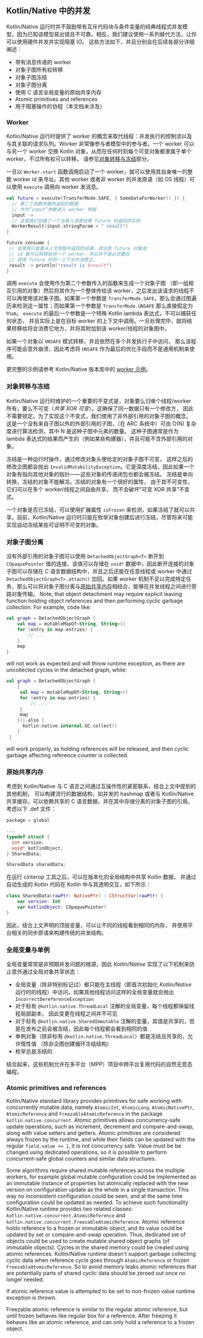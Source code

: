 ## Kotlin/Native 中的并发

  Kotlin/Native 运行时并不鼓励<!--
 -->带有互斥代码块与条件变量的经典线程式并发模型，因为已知该模型<!--
 -->易出错且不可靠。相反，我们建议使用一系列<!--
 -->替代方法，让你可以使用硬件并发并实现阻塞 IO。
 这些方法如下，并且分别会在后续各部分详细阐述：
   * 带有消息传递的 worker
   * 对象子图所有权转移
   * 对象子图冻结
   * 对象子图分离
   * 使用 C 语言全局变量的原始共享内存
   * Atomic primitives and references
   * 用于阻塞操作的协程（本文档未涉及）


### Worker

  Kotlin/Native 运行时提供了 worker 的概念来取代线程：并发执行的<!--
 -->控制流以及与其关联的请求队列。Worker 非常像参与者模型<!--
 -->中的参与者。一个 worker 可以与另一个 worker 交换 Kotlin 对象，从而在任何时刻<!--
 -->每个可变对象都隶属于单个 worker，不过所有权可以转移。
 请参见[对象转移与冻结](#transfer)部分。

  一旦以 `Worker.start` 函数调用启动了一个 worker，就可以使用其自身唯一的整数
 worker id 来寻址。其他 worker 或者非 worker 的并发原语（如 OS 线程）可以<!--
 -->使用 `execute` 调用向 worker 发消息。
 
<div class="sample" markdown="1" theme="idea" data-highlight-only>
  
 ```kotlin
val future = execute(TransferMode.SAFE, { SomeDataForWorker() }) {
   // 第二个函数参数所返回的数据
   // 作为“input”参数进入 worker 例程
   input ->
   // 这里我们创建了一个当有人消费结果 future 时返回的实例
   WorkerResult(input.stringParam + " result")
}

future.consume {
  // 这里我们查看从上文例程中返回的结果。请注意 future 对象或
  // id 都可以转移给另一个 worker，所以并不是必须要在
  // 获得 future 的同一上下文中消费之。
  result -> println("result is $result")
}
```

</div>

 调用 `execute` 会使用作为第二个参数传入的函数来生成一个对象子图
 （即一组相互引用的对象）然后将其作为一个整体传给该 worker，之后<!--
 -->发出该请求的线程不可以再使用该对象子图。如果第一个参数<!--
 -->是 `TransferMode.SAFE`，那么会通过图遍历来检测这一属性；而如果第一个参数是 `TransferMode.UNSAFE` 那么直接假定为 true。
 `execute` 的最后一个参数是一个特殊 Kotlin lambda 表达式，不可以捕获任何状态，
 并且实际上是在目标 worker 的上下文中调用。一旦处理完毕，就将结果转移给将会消费它地方<!--
 -->，并将其附加到该 worker/线程的对象图中。

  如果一个对象以 `UNSAFE` 模式转移，并且依然在多个并发执行子中访问，
 那么该程序可能会意外崩溃，因此考虑将 `UNSAFE` 作为最后的优化手段而不是通用<!--
 -->机制来使用。

  更完整的示例请参考 Kotlin/Native 版本库中的 [worker 示例](https://github.com/JetBrains/kotlin-native/tree/master/samples/workers)<!--
-->。

<a name="transfer"></a>
### 对象转移与冻结

   Kotlin/Native 运行时维护的一个重要的不变式是，对象要么归单个<!--
  -->线程/worker 所有，要么不可变（*共享 XOR 可变*）。这确保了同一数据只有一个修改方，
  因此不需要锁定。为了实现这个不变式，我们使用了非外部<!--
  -->引用的对象子图的概念。
  这是一个没有来自子图以外的外部引用的子图，（在 ARC 系统中）可由
  O(N) 复杂度进行算法检测，其中 N 是这种子图中元素的数量。
  这种子图通常是作为 lambda 表达式的结果而产生的（例如某些构建器），并且可能不<!--
  -->含外部引用的对象。

   冻结是一种运行时操作，通过修改对象头使给定的对象子图不可变，
  这样之后的修改企图都会抛出 `InvalidMutabilityException`。它是深度冻结，因此<!--
  -->如果一个对象有指向其他对象的指针——这些对象的传递闭包也都会被冻结。
  冻结是单向转换，冻结的对象不能解冻。冻结的对象有一个很好的属性，
  由于其不可变性，它们可以在多个 worker/线程之间自由共享，
  而不会破坏“可变 XOR 共享”不变式。

   一个对象是否已冻结，可以使用扩展属性 `isFrozen` 来检测，如果冻结了就可以<!--
  -->共享。目前，Kotlin/Native 运行时只能在枚举对象创建后进行冻结，尽管<!--
  -->将来可能实现自动冻结某些可证明不可变的对象。

<a name="detach"></a>
### 对象子图分离

   没有外部引用的对象子图可以使用 `DetachedObjectGraph<T>`
  断开到 `COpaquePointer` 值的连接，该值可以存储在 `void*` 数据中，因此断开连接的对象子图<!--
  -->可以存储在 C 语言数据结构中，并且之后还能在任意线程或 worker 中通过 `DetachedObjectGraph<T>.attach()`
  加回。如果 worker 机制不足以完成特定任务，那么可以将对象子图分离与[原始共享内存](#shared)相结合，能够在<!--
  -->并发线程之间进行旁路对象传输。 Note, that object detachment
  may require explicit leaving function holding object references and then performing cyclic garbage collection.
  For example, code like:
```kotlin
val graph = DetachedObjectGraph {
    val map = mutableMapOf<String, String>()
    for (entry in map.entries) {
        // ...
    }
    map
}
```
  will not work as expected and will throw runtime exception, as there are uncollected cycles in the detached graph, while:
```kotlin
val graph = DetachedObjectGraph {
    {
     val map = mutableMapOf<String, String>()
     for (entry in map.entries) {
         // ...
     }
     map
    }().also {
      kotlin.native.internal.GC.collect()
    }
 }
```
 will work properly, as holding references will be released, and then cyclic garbage affecting reference counter is
 collected.

<a name="shared"></a>
### 原始共享内存

  考虑到 Kotlin/Native 与 C 语言之间通过互操作性的紧密联系，结合上文中提到的其他机制，
 可以构建流行的数据结构，如并发的 hashmap 或者与
 Kotlin/Native 共享缓存。可以依赖共享的 C 语言数据，并在其中存储分离的对象子图的引用。
 考虑以下 .def 文件：
 
<div class="sample" markdown="1" theme="idea" mode="c">

```c
package = global

---
typedef struct {
  int version;
  void* kotlinObject;
} SharedData;

SharedData sharedData;
```

</div>

在运行 cinterop 工具之后，可以在版本化的全局结构中共享 Kotlin 数据，
并通过自动生成的 Kotlin 代码在 Kotlin 中与其透明交互，如下所示：

<div class="sample" markdown="1" theme="idea" data-highlight-only>

```kotlin
class SharedData(rawPtr: NativePtr) : CStructVar(rawPtr) {
    var version: Int
    var kotlinObject: COpaquePointer?
}
```

</div>

因此，结合上文声明的顶层变量，可以让不同的线程看到相同的内存，
并使用平台相关的同步原语来构建传统的并发结构。

<a name="top_level"></a>
### 全局变量与单例

  全局变量常常是非预期并发问题的根源，因此 _Kotlin/Native_ 实现了<!--
-->以下机制来防止意外通过全局对象共享状态：

   * 全局变量（除非特别标记过）都只能在主线程（即首次初始化
   _Kotlin/Native_ 运行时的线程）中访问，如果其他线程访问这样的全局变量就会抛出 `IncorrectDereferenceException`
   * 对于标有 `@kotlin.native.ThreadLocal` 注解的全局变量，每个线程都保留线程局部副本，
   因此变更在线程之间并不可见
   * 对于标有 `@kotlin.native.SharedImmutable` 注解的变量，其值是共享的，但是<!--
   -->在发布之前会被冻结，因此每个线程都会看到相同的值
   * 单例对象（除非标有 `@kotlin.native.ThreadLocal`）都是冻结且共享的，允许惰性值
   （除非企图创建循环冻结结构）
   * 枚举总是冻结的

 结合起来，这些机制允许在多平台（MPP）项目中跨平台复用代码的自然无竞态编程。

<a name="atomic_references"></a>
### Atomic primitives and references

 Kotlin/Native standard library provides primitives for safe working with concurrently mutable data, namely
`AtomicInt`, `AtomicLong`, `AtomicNativePtr`, `AtomicReference` and `FreezableAtomicReference` in the package
`kotlin.native.concurrent`.
Atomic primitives allows concurrency-safe update operations, such as increment, decrement and compare-and-swap,
along with value setters and getters. Atomic primitives are considered always frozen by the runtime, and
while their fields can be updated with the regular `field.value += 1`, it is not concurrency safe.
Value must be be changed using dedicated operations, so it is possible to perform concurrent-safe
global counters and similar data structures.

  Some algorithms require shared mutable references across the multiple workers, for example global mutable
configuration could be implemented as an immutable instance of properties list atomically replaced with the
new version on configuration update as the whole in a single transaction. This way no inconsistent configuration
could be seen, and at the same time configuration could be updated as needed.
To achieve such functionality Kotlin/Native runtime provides two related classes:
`kotlin.native.concurrent.AtomicReference` and `kotlin.native.concurrent.FreezableAtomicReference`.
Atomic reference holds reference to a frozen or immutable object, and its value could be updated by set
or compare-and-swap operation. Thus, dedicated set of objects could be used to create mutable shared object graphs
(of immutable objects). Cycles in the shared memory could be created using atomic references.
Kotlin/Native runtime doesn't support garbage collecting cyclic data when reference cycle goes through
`AtomicReference` or frozen `FreezableAtomicReference`. So to avoid memory leaks atomic references
that are potentially parts of shared cyclic data should be zeroed out once no longer needed.

 If atomic reference value is attempted to be set to non-frozen value runtime exception is thrown.

 Freezable atomic reference is similar to the regular atomic reference, but until frozen behaves like regular box
for a reference. After freezing it behaves like an atomic reference, and can only hold a reference to a frozen object.
